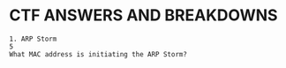 
# CTF ANSWERS AND BREAKDOWNS
```
1. ARP Storm
5
What MAC address is initiating the ARP Storm?



```
